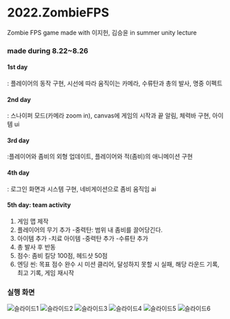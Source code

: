 # 2022.ZombieFPS
Zombie FPS game made with 이지헌, 김승윤 in summer unity lecture

### made during 8.22~8.26
#### 1st day
: 플레이어의 동작 구현, 시선에 따라 움직이는 카메라, 수류탄과 총의 발사, 명중 이펙트

#### 2nd day
: 스나이퍼 모드(카메라 zoom in), canvas에 게임의 시작과 끝 알림, 체력바 구현, 아이템 ui

#### 3rd day
:플레이어와 좀비의 외형 업데이트, 플레이어와 적(좀비)의 애니메이션 구현

#### 4th day
: 로그인 화면과 시스템 구현, 네비게이션으로 좀비 움직임 ai

#### 5th day: team activity
1. 게임 맵 제작
2. 플레이어의 무기 추가
      -중력탄: 범위 내 좀비를 끌어당긴다.
3. 아이템 추가
      -치료 아이템
      -중력탄 추가
      -수류탄 추가
4. 총 발사 후 반동
5. 점수: 좀비 킬당 100점, 헤드샷 50점
5. 엔딩 씬: 목표 점수 완수 시 미션 클리어, 달성하지 못할 시 실패, 해당 라운드 기록, 최고 기록, 게임 재시작

### 실행 화면
![슬라이드1](https://user-images.githubusercontent.com/93725108/209934981-ea554d54-9814-4208-9d59-6452ccaf26e6.JPG)
![슬라이드2](https://user-images.githubusercontent.com/93725108/209934970-4301bb31-4e22-44f5-823b-fdab8d54af1d.JPG)
![슬라이드3](https://user-images.githubusercontent.com/93725108/209934975-80ae89e9-526b-41b5-8ae1-9902ff8341b0.JPG)
![슬라이드4](https://user-images.githubusercontent.com/93725108/209934976-3fc4a379-1e5e-4ed7-944e-d42076424b38.JPG)
![슬라이드5](https://user-images.githubusercontent.com/93725108/209934977-704c8aee-7606-4f54-9626-e9bd09bffc9b.JPG)
![슬라이드6](https://user-images.githubusercontent.com/93725108/209934979-c88743d5-6295-4210-8da8-1bc3da1c3b60.JPG)
